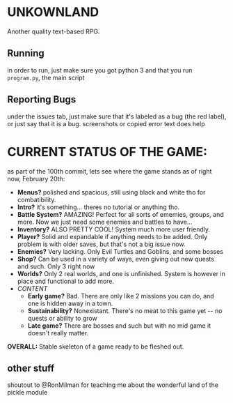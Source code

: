 # UNKOWNLAND
Another quality text-based RPG. 

## Running
in order to run, just make sure you got python 3 and that you run `program.py`, the main script

## Reporting Bugs
under the issues tab, just make sure that it's labeled as a bug (the red label), or just say that it is a bug. screenshots or copied error text does help

# CURRENT STATUS OF THE GAME:
as part of the 100th commit, lets see where the game stands as of right now, February 20th:
* **Menus?** polished and spacious, still using black and white tho for combatibility.
* **Intro?** it's something... theres no tutorial or anything tho.
* **Battle System?** AMAZING! Perfect for all sorts of ememies, groups, and more. Now we just need some enemies and battles to have...
* **Inventory?** ALSO PRETTY COOL! System much more user friendly.
* **Player?** Solid and expandable if anything needs to be added. Only problem is with older saves, but that's not a big issue now.
* **Enemies?** Very lacking. Only Evil Turtles and Goblins, and some bosses
* **Shop?** Can be used in a variety of ways, even giving out new quests and such. Only 3 right now
* **Worlds?** Only 2 real worlds, and one is unfinished. System is however in place and functional to add more.
* _CONTENT_
  - **Early game?** Bad. There are only like 2 missions you can do, and one is hidden away in a town.
  - **Sustainability?** Nonexistant. There's no meat to this game yet -- no quests or ability to grow
  - **Late game?** There are bosses and such but with no mid game it doesn't really matter.

__OVERALL:__ Stable skeleton of a game ready to be fleshed out.

## other stuff
shoutout to @RonMilman for teaching me about the wonderful land of the pickle module

